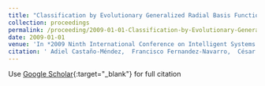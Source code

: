 ```yaml
---
title: "Classification by Evolutionary Generalized Radial Basis Functions"
collection: proceedings
permalink: /proceeding/2009-01-01-Classification-by-Evolutionary-Generalized-Radial-Basis-Functions
date: 2009-01-01
venue: 'In *2009 Ninth International Conference on Intelligent Systems Design and Applications (ISDA09)*'
citation: ' Adiel Castaño-Méndez,  Francisco Fernandez-Navarro,  César Hervás-Martínez,  M.M. García,  Pedro Antonio Gutiérrez, &quot;Classification by Evolutionary Generalized Radial Basis Functions.&quot; In *2009 Ninth International Conference on Intelligent Systems Design and Applications (ISDA09)*, 2009, pp.203--208.'
---
```

Use [Google Scholar](https://scholar.google.com/scholar?q=Classification+by+Evolutionary+Generalized+Radial+Basis+Functions){:target="_blank"} for full citation